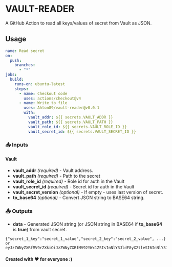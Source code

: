 # VAULT-READER

A GitHub Action to read all keys/values of secret from Vault as JSON.

## Usage

```yaml
name: Read secret
on:
  push:
    branches:
      - "*"
jobs:
  build:
    runs-on: ubuntu-latest
    steps:
      - name: Checkout code
        uses: actions/checkout@v4
      - name: Write to file
        uses: Ahton89/vault-reader@v0.0.1
        with:
          vault_addr: ${{ secrets.VAULT_ADDR }}
          vault_path: ${{ secrets.VAULT_PATH }}
          vault_role_id: ${{ secrets.VAULT_ROLE_ID }}
          vault_secret_id: ${{ secrets.VAULT_SECRET_ID }}
```

### 📥 Inputs

#### Vault

- **vault_addr** _(required)_ - Vault address.
- **vault_path** _(required)_ - Path to the secret
- **vault_role_id** _(required)_ - Role id for auth in the Vault
- **vault_secret_id** _(required)_ - Secret id for auth in the Vault
- **vault_secret_version** _(optional)_ - If empty - uses last version of secret.
- **to_base64** _(optional)_ - Convert JSON string to BASE64 string.

### 📤 Outputs

- **data** - Generated JSON string (or JSON string in BASE64 if **to_base64** is **true**) from vault secret.
```
{"secret_1_key":"secret_1_value","secret_2_key":"secret_2_value", ...}
or 
eyJzZWNyZXRfMV9rZXkiOiJzZWNyZXRfMV92YWx1ZSIsInNlY3JldF8yX2tleSI6InNlY3JldF8yX3ZhbHVlIn0K
```

#### Created with ❤️ for everyone :)
